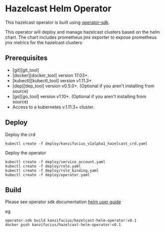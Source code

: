 # Hazelcast Helm Operator

This hazelcast operator is built using [operator-sdk](https://github.com/operator-framework/operator-sdk/blob/master/doc/helm/user-guide.md).

This operator will deploy and manage hazelcast clusters based on the helm chart.
The chart includes prometheus jmx exporter to expose prometheus jmx metrics for the hazelcast clusters


## Prerequisites

- [git][git_tool]
- [docker][docker_tool] version 17.03+.
- [kubectl][kubectl_tool] version v1.11.3+.
- [dep][dep_tool] version v0.5.0+. (Optional if you aren't installing from source)
- [go][go_tool] version v1.10+. (Optional if you aren't installing from source)
- Access to a kubernetes v.1.11.3+ cluster.

## Deploy

Deploy the crd
```
kubectl create -f deploy/kanzifucius_v1alpha1_hazelcast_crd.yaml
```

Deploy the operator 
```
kubectl create -f deploy/service_account.yaml
kubectl create -f deploy/role.yaml
kubectl create -f deploy/role_binding.yaml
kubectl create -f deploy/operator.yaml
```

## Build 
Please see operator sdk documentation [helm user guide](https://github.com/operator-framework/operator-sdk/blob/master/doc/helm/user-guide.md)


eg
```
operator-sdk build kanzifucius/hazelcast-helm-operator:v0.1
docker push kanzifucius/hazelcast-helm-operator:v0.1
```
